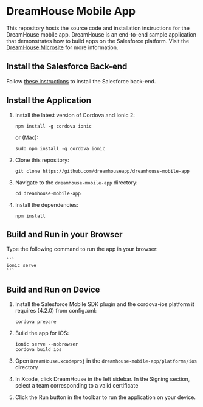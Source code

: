 # DreamHouse Mobile App

This repository hosts the source code and installation instructions for the DreamHouse mobile app. DreamHouse is an end-to-end sample application that demonstrates how to build apps on the Salesforce platform. Visit the [DreamHouse Microsite](http://dreamhouse-site.herokuapp.com/) for more information.


## Install the Salesforce Back-end

Follow [these instructions](http://dreamhouse-site.herokuapp.com/installation/) to install the Salesforce back-end.

## Install the Application

1. Install the latest version of Cordova and Ionic 2:
    ```
    npm install -g cordova ionic
    ```

    or (Mac):
    ```
    sudo npm install -g cordova ionic
    ```

1. Clone this repository:
    ```
    git clone https://github.com/dreamhouseapp/dreamhouse-mobile-app
    ```
    
1. Navigate to the `dreamhouse-mobile-app` directory:
    ```
    cd dreamhouse-mobile-app
    ```

1. Install the dependencies:
    ```
    npm install
    ```
    
## Build and Run in your Browser

Type the following command to run the app in your browser:    

    ```
    ionic serve
    ```

## Build and Run on Device

1. Install the Salesforce Mobile SDK plugin and the cordova-ios platform it requires (4.2.0) from config.xml:
    ```
    cordova prepare
    ```

1. Build the app for iOS:
    ```
    ionic serve --nobrowser
    cordova build ios
    ```

1. Open ```DreamHouse.xcodeproj``` in the ```dreamhouse-mobile-app/platforms/ios``` directory  

1. In Xcode, click DreamHouse in the left sidebar. In the Signing section, select a team corresponding to a valid certificate

1. Click the Run button in the toolbar to run the application on your device.

